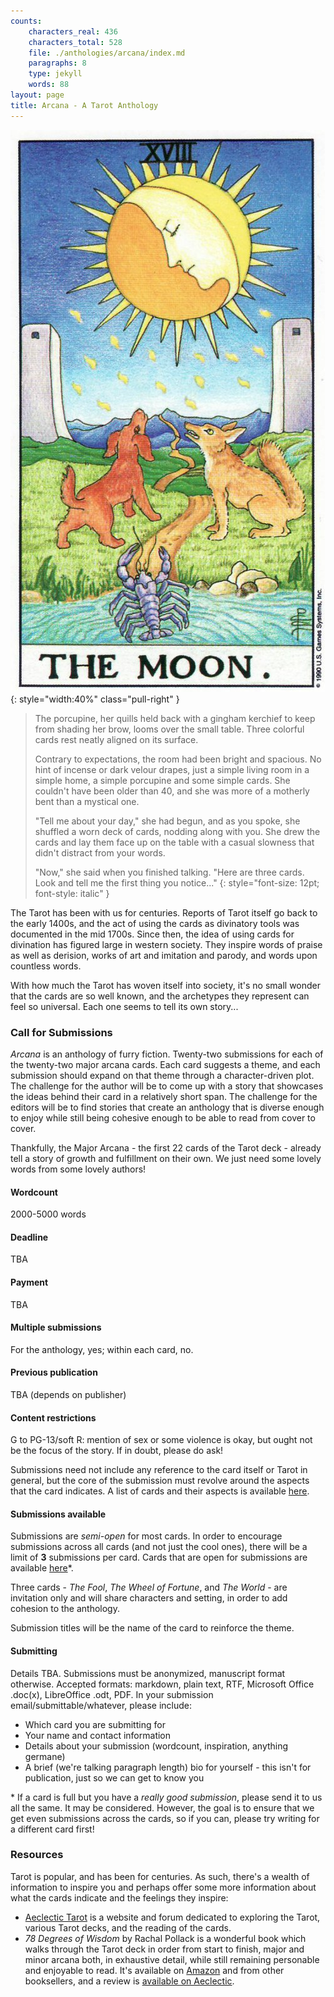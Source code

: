 ```yaml
---
counts:
    characters_real: 436
    characters_total: 528
    file: ./anthologies/arcana/index.md
    paragraphs: 8
    type: jekyll
    words: 88
layout: page
title: Arcana - A Tarot Anthology
---
```


![The Moon from the Universal Waite deck](/assets/themoon.jpg){: style="width:40%" class="pull-right" }

> The porcupine, her quills held back with a gingham kerchief to keep from shading her brow, looms over the small table.  Three colorful cards rest neatly aligned on its surface.
>
> Contrary to expectations, the room had been bright and spacious.  No hint of incense or dark velour drapes, just a simple living room in a simple home, a simple porcupine and some simple cards.  She couldn't have been older than 40, and she was more of a motherly bent than a mystical one.
>
> "Tell me about your day," she had begun, and as you spoke, she shuffled a worn deck of cards, nodding along with you.  She drew the cards and lay them face up on the table with a casual slowness that didn't distract from your words.
>
> "Now," she said when you finished talking.  "Here are three cards.  Look and tell me the first thing you notice..."
{: style="font-size: 12pt; font-style: italic" }

The Tarot has been with us for centuries.  Reports of Tarot itself go back to the early 1400s, and the act of using the cards as divinatory tools was documented in the mid 1700s.  Since then, the idea of using cards for divination has figured large in western society.  They inspire words of praise as well as derision, works of art and imitation and parody, and words upon countless words.

With how much the Tarot has woven itself into society, it's no small wonder that the cards are so well known, and the archetypes they represent can feel so universal.  Each one seems to tell its own story...

### Call for Submissions

*Arcana* is an anthology of furry fiction.  Twenty-two submissions for each of the twenty-two major arcana cards.  Each card suggests a theme, and each submission should expand on that theme through a character-driven plot.  The challenge for the author will be to come up with a story that showcases the ideas behind their card in a relatively short span.  The challenge for the editors will be to find stories that create an anthology that is diverse enough to enjoy while still being cohesive enough to be able to read from cover to cover.

Thankfully, the Major Arcana - the first 22 cards of the Tarot deck - already tell a story of growth and fulfillment on their own.  We just need some lovely words from some lovely authors!

#### **Wordcount**

2000-5000 words

#### **Deadline**

TBA

#### **Payment**

TBA

#### **Multiple submissions**

For the anthology, yes; within each card, no.

#### **Previous publication**

TBA (depends on publisher)

#### **Content restrictions**
G to PG-13/soft R: mention of sex or some violence is okay, but ought not be the focus of the story.  If in doubt, please do ask!

Submissions need not include any reference to the card itself or Tarot in general, but the core of the submission must revolve around the aspects that the card indicates.  A list of cards and their aspects is available [here](cards).

#### **Submissions available**

Submissions are *semi-open* for most cards.  In order to encourage submissions across all cards (and not just the cool ones), there will be a limit of **3** submissions per card.  Cards that are open for submissions are available [here](cards)\*.

Three cards - *The Fool*, *The Wheel of Fortune*, and *The World* - are invitation only and will share characters and setting, in order to add cohesion to the anthology.

Submission titles will be the name of the card to reinforce the theme.

#### **Submitting**

Details TBA.  Submissions must be anonymized, manuscript format otherwise.  Accepted formats: markdown, plain text, RTF, Microsoft Office .doc(x), LibreOffice .odt, PDF.  In your submission email/submittable/whatever, please include:

* Which card you are submitting for
* Your name and contact information
* Details about your submission (wordcount, inspiration, anything germane)
* A brief (we're talking paragraph length) bio for yourself - this isn't for publication, just so we can get to know you

\* If a card is full but you have a *really good submission*, please send it to us all the same.  It may be considered.  However, the goal is to ensure that we get even submissions across the cards, so if you can, please try writing for a different card first!

### Resources

Tarot is popular, and has been for centuries.  As such, there's a wealth of information to inspire you and perhaps offer some more information about what the cards indicate and the feelings they inspire:

* [Aeclectic Tarot](http://www.aeclectic.net/tarot/) is a website and forum dedicated to exploring the Tarot, various Tarot decks, and the reading of the cards.
* *78 Degrees of Wisdom* by Rachal Pollack is a wonderful book which walks through the Tarot deck in order from start to finish, major and minor arcana both, in exhaustive detail, while still remaining personable and enjoyable to read.  It's available on [Amazon](http://a.co/6PKbLYD) and from other booksellers, and a review is [available on Aeclectic](http://www.aeclectic.net/tarot/books/78-degrees-of-wisdom/).
